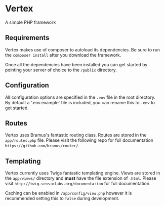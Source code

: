 # Vertex
A simple PHP framework

## Requirements
Vertex makes use of composer to autoload its dependencies. Be sure to run the `composer install` after you download the framework. 

Once all the dependencies have been installed you can get started by pointing your server of choice to the `/public` directory. 

## Configuration
All configuration options are specified in the `.env` file in the root directory. By default a '.env.example' file is included, you can rename this to `.env` to get started.

## Routes
Vertex uses Bramus's fantastic routing class. Routes are stored in the `app/routes.php` file. Please visit the following repo for full documentation  `https://github.com/bramus/router/`.

## Templating
Vertex currently uses Twigs fantastic templating engine. Views are stored in the `app/views/` directory and **must** have the file extension of `.html`. Please visit `http://twig.sensiolabs.org/documentation` for full documentation.

Caching can be enabled in `/app/config/view.php` however it is recommended setting this to `false` during development.
